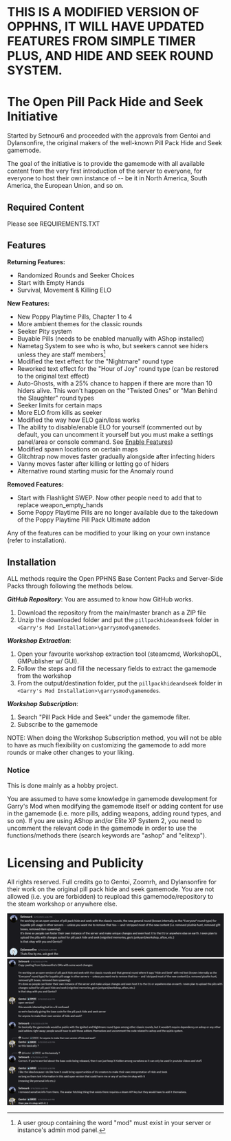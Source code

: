 # THIS IS A MODIFIED VERSION OF OPPHNS, IT WILL HAVE UPDATED FEATURES FROM SIMPLE TIMER PLUS, AND HIDE AND SEEK ROUND SYSTEM.

# The Open Pill Pack Hide and Seek Initiative
Started by Setnour6 and proceeded with the approvals from Gentoi and Dylansonfire, the original makers of the well-known Pill Pack Hide and Seek gamemode.

The goal of the initiative is to provide the gamemode with all available content from the very first introduction of the server to everyone, for everyone to host their own instance of -- be it in North America, South America, the European Union, and so on.

## Required Content

Please see REQUIREMENTS.TXT

## Features

**Returning Features:**
- Randomized Rounds and Seeker Choices
- Start with Empty Hands
- Survival, Movement & Killing ELO

**New Features:**
- New Poppy Playtime Pills, Chapter 1 to 4
- More ambient themes for the classic rounds
- Seeker Pity system
- Buyable Pills (needs to be enabled manually with AShop installed)
- Nametag System to see who is who, but seekers cannot see hiders unless they are staff members[^1]
- Modified the text effect for the "Nightmare" round type
- Reworked text effect for the "Hour of Joy" round type (can be restored to the original text effect)
- Auto-Ghosts, with a 25% chance to happen if there are more than 10 hiders alive. This won't happen on the "Twisted Ones" or "Man Behind the Slaughter" round types
- Seeker limits for certain maps
- More ELO from kills as seeker
- Modified the way how ELO gain/loss works
- The ability to disable/enable ELO for yourself (commented out by default, you can uncomment it yourself but you must make a settings panel/area or console command. See [Enable Features](enable-features.md))
- Modified spawn locations on certain maps
- Glitchtrap now moves faster gradually alongside after infecting hiders
- Vanny moves faster after killing or letting go of hiders
- Alternative round starting music for the Anomaly round

**Removed Features:**
- Start with Flashlight SWEP. Now other people need to add that to replace weapon_empty_hands
- Some Poppy Playtime Pills are no longer available due to the takedown of the Poppy Playtime Pill Pack Ultimate addon

Any of the features can be modified to your liking on your own instance (refer to installation).

## Installation

ALL methods require the Open PPHNS Base Content Packs and Server-Side Packs through following the methods below.

***GitHub Repository***:
You are assumed to know how GitHub works.
1. Download the repository from the main/master branch as a ZIP file
2. Unzip the downloaded folder and put the `pillpackhideandseek` folder in `<Garry's Mod Installation>\garrysmod\gamemodes`.

***Workshop Extraction***:
1. Open your favourite workshop extraction tool (steamcmd, WorkshopDL, GMPublisher w/ GUI).
2. Follow the steps and fill the necessary fields to extract the gamemode from the workshop
3. From the output/destination folder, put the `pillpackhideandseek` folder in `<Garry's Mod Installation>\garrysmod\gamemodes`.

***Workshop Subscription***:
1. Search "Pill Pack Hide and Seek" under the gamemode filter.
2. Subscribe to the gamemode

NOTE: When doing the Workshop Subscription method, you will not be able to have as much flexibility on customizing the gamemode to add more rounds or make other changes to your liking.

### Notice

This is done mainly as a hobby project.

You are assumed to have some knowledge in gamemode development for Garry's Mod when modifying the gamemode itself or adding content for use in the gamemode (i.e. more pills, adding weapons, adding round types, and so on).
If you are using AShop and/or Elite XP System 2, you need to uncomment the relevant code in the gamemode in order to use the functions/methods there (search keywords are "ashop" and "elitexp").

# Licensing and Publicity

All rights reserved. Full credits go to Gentoi, Zoomrh, and Dylansonfire for their work on the original pill pack hide and seek gamemode.
You are not allowed (i.e. you are forbidden) to reupload this gamemode/repository to the steam workshop or anywhere else.

![Dylansonfire's Approval](Dylan-Approval.png)
![Gentoi's Approval](Gentoi-Approval.png)

[^1]: A user group containing the word "mod" must exist in your server or instance's admin mod panel.
